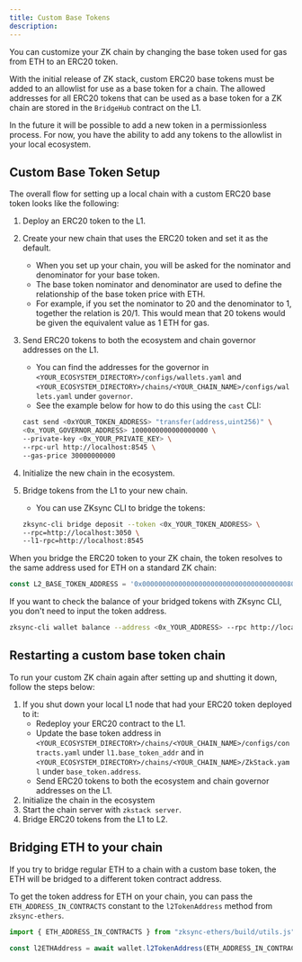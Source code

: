 ```yaml
---
title: Custom Base Tokens
description:
---
```


You can customize your ZK chain by changing the base token used for gas from ETH to an ERC20 token.

With the initial release of ZK stack, custom ERC20 base tokens must be added to an allowlist  for use as a base token for a chain.
The allowed addresses for all ERC20 tokens that can be used as a base token for a ZK chain are stored in the `BridgeHub` contract on the L1.

In the future it will be possible to add a new token in a permissionless process.
For now, you have the ability to add any tokens to the allowlist in your local ecosystem.

## Custom Base Token Setup

The overall flow for setting up a local chain with a custom ERC20 base token looks like the following:

1. Deploy an ERC20 token to the L1.
1. Create your new chain that uses the ERC20 token and set it as the default.
    - When you set up your chain, you will be asked for the nominator and denominator for your base token.
    - The base token nominator and denominator are used to define the relationship of the base token price with ETH.
    - For example, if you set the nominator to 20 and the denominator to 1, together the relation is 20/1.
    This would mean that 20 tokens would be given the equivalent value as 1 ETH for gas.
1. Send ERC20 tokens to both the ecosystem and chain governor addresses on the L1.
    - You can find the addresses for the governor in `<YOUR_ECOSYSTEM_DIRECTORY>/configs/wallets.yaml`
    and `<YOUR_ECOSYSTEM_DIRECTORY>/chains/<YOUR_CHAIN_NAME>/configs/wallets.yaml` under `governor`.
    - See the example below for how to do this using the `cast` CLI:

    ```bash
    cast send <0xYOUR_TOKEN_ADDRESS> "transfer(address,uint256)" \
    <0x_YOUR_GOVERNOR_ADDRESS> 1000000000000000000 \
    --private-key <0x_YOUR_PRIVATE_KEY> \
    --rpc-url http://localhost:8545 \
    --gas-price 30000000000
    ```

1. Initialize the new chain in the ecosystem.
1. Bridge tokens from the L1 to your new chain.
    - You can use ZKsync CLI to bridge the tokens:

    ```bash
    zksync-cli bridge deposit --token <0x_YOUR_TOKEN_ADDRESS> \
    --rpc=http://localhost:3050 \
    --l1-rpc=http://localhost:8545
    ```

When you bridge the ERC20 token to your ZK chain, the token resolves to the same address used for ETH on a standard ZK chain:

```ts
const L2_BASE_TOKEN_ADDRESS = '0x000000000000000000000000000000000000800a';
```

If you want to check the balance of your bridged tokens with ZKsync CLI, you don't need to input the token address.

```bash
zksync-cli wallet balance --address <0x_YOUR_ADDRESS> --rpc http://localhost:3050
```

## Restarting a custom base token chain

To run your custom ZK chain again after setting up and shutting it down, follow the steps below:

1. If you shut down your local L1 node that had your ERC20 token deployed to it:
    - Redeploy your ERC20 contract to the L1.
    - Update the base token address in `<YOUR_ECOSYSTEM_DIRECTORY>/chains/<YOUR_CHAIN_NAME>/configs/contracts.yaml` under `l1.base_token_addr` and in
  `<YOUR_ECOSYSTEM_DIRECTORY>/chains/<YOUR_CHAIN_NAME>/ZkStack.yaml` under `base_token.address`.
    - Send ERC20 tokens to both the ecosystem and chain governor addresses on the L1.
1. Initialize the chain in the ecosystem
1. Start the chain server with `zkstack server`.
1. Bridge ERC20 tokens from the L1 to L2.

## Bridging ETH to your chain

If you try to bridge regular ETH to a chain with a custom base token, the ETH will be bridged to a different token contract address.

To get the token address for ETH on your chain, you can pass the `ETH_ADDRESS_IN_CONTRACTS` constant to the `l2TokenAddress` method from `zksync-ethers`.

```ts
import { ETH_ADDRESS_IN_CONTRACTS } from "zksync-ethers/build/utils.js";

const l2ETHAddress = await wallet.l2TokenAddress(ETH_ADDRESS_IN_CONTRACTS);
```
